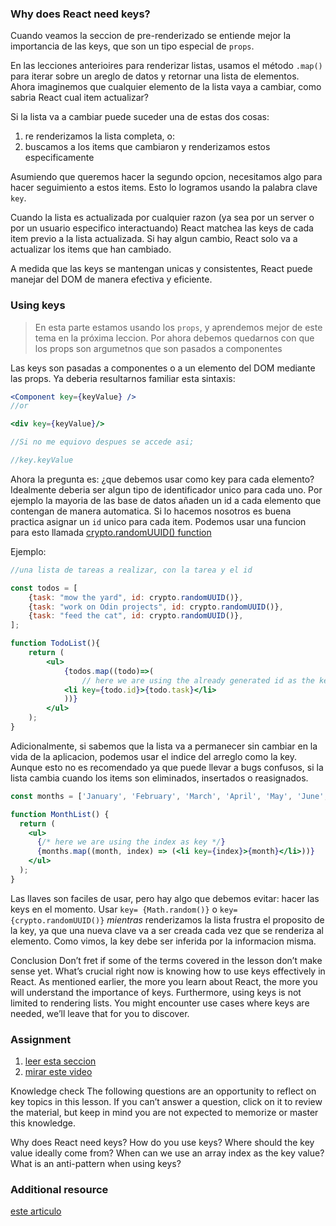 ### Why does React need keys?

Cuando veamos la seccion de pre-renderizado se entiende mejor la importancia de  las keys, que son un tipo especial de `props`.

En las lecciones anterioires para renderizar listas, usamos el método `.map()` para iterar sobre un areglo de datos y retornar una lista de elementos. Ahora imaginemos que cualquier elemento de la lista vaya a cambiar, como sabria React cual item actualizar?

Si la lista va a cambiar puede suceder una de estas dos cosas:

1. re renderizamos la lista completa, o:
2. buscamos a los items que cambiaron y renderizamos estos especificamente

Asumiendo que queremos hacer la segundo opcion, necesitamos algo para hacer seguimiento a estos items. Esto lo logramos usando la palabra clave `key`.

Cuando la lista es actualizada por cualquier razon (ya sea por un server o por un usuario especifico interactuando) React matchea las keys de cada item previo a la lista actualizada. Si hay algun cambio, React solo va a actualizar los items que han cambiado.

A medida que las keys se mantengan unicas y consistentes, React puede manejar del DOM de manera efectiva y eficiente.

### Using keys

> En esta parte estamos usando los `props`, y aprendemos mejor de este tema en la próxima leccion. Por ahora debemos quedarnos con que los props son argumetnos que son pasados a componentes

Las keys son pasadas a componentes o a un elemento del DOM mediante las props. Ya deberia resultarnos familiar esta sintaxis:

```jsx
<Component key={keyValue} />
//or

<div key={keyValue}/>

//Si no me equiovo despues se accede asi;

//key.keyValue


```

Ahora la pregunta es: ¿que debemos usar como key para cada elemento? Idealmente deberia ser algun tipo de identificador unico para cada uno. Por ejemplo la mayoria de las base de datos añaden un id a cada elemento que contengan de manera automatica. Si lo hacemos nosotros es buena practica asignar un `id` unico para cada item. Podemos usar una funcion para esto llamada  [crypto.randomUUID() function](https://developer.mozilla.org/en-US/docs/Web/API/Crypto/randomUUID)


Ejemplo:

```jsx
//una lista de tareas a realizar, con la tarea y el id

const todos = [
    {task: "mow the yard", id: crypto.randomUUID()},
    {task: "work on Odin projects", id: crypto.randomUUID()},
    {task: "feed the cat", id: crypto.randomUUID()},
];

function TodoList(){
    return (
        <ul>
            {todos.map((todo)=>(
                // here we are using the already generated id as the key.
            <li key={todo.id}>{todo.task}</li>
            ))}
        </ul>
    );
}

```

Adicionalmente, si sabemos que la lista va a permanecer sin cambiar en la vida de la aplicacion, podemos usar el indice del arreglo como la key. Aunque esto no es recomendado ya que puede llevar a bugs confusos, si la lista cambia cuando los items son eliminados, insertados o reasignados.

```jsx
const months = ['January', 'February', 'March', 'April', 'May', 'June', 'July', 'August', 'September', 'October', 'November', 'December'];

function MonthList() {
  return (
    <ul>
      {/* here we are using the index as key */}
      {months.map((month, index) => (<li key={index}>{month}</li>))}
    </ul>
  );
}
```

Las llaves son faciles de usar, pero hay algo que debemos evitar: hacer las keys en el momento. Usar `key= {Math.random()}` o `key={crypto.randomUUID()}` *mientras* renderizamos la lista frustra el proposito de la key, ya que una nueva clave va a ser creada cada vez que se renderiza al elemento. Como vimos, la key debe ser inferida por la informacion misma.

Conclusion
Don’t fret if some of the terms covered in the lesson don’t make sense yet. What’s crucial right now is knowing how to use keys effectively in React. As mentioned earlier, the more you learn about React, the more you will understand the importance of keys. Furthermore, using keys is not limited to rendering lists. You might encounter use cases where keys are needed, we’ll leave that for you to discover.

### Assignment

1. [leer esta seccion](https://react.dev/learn/rendering-lists#keeping-list-items-in-order-with-key)
2. [mirar este video](https://youtu.be/xlPxnc5uUPQ)

Knowledge check
The following questions are an opportunity to reflect on key topics in this lesson. If you can’t answer a question, click on it to review the material, but keep in mind you are not expected to memorize or master this knowledge.

Why does React need keys?
How do you use keys?
Where should the key value ideally come from?
When can we use an array index as the key value?
What is an anti-pattern when using keys?

### Additional resource

[este articulo](https://www.developerway.com/posts/react-key-attribute)